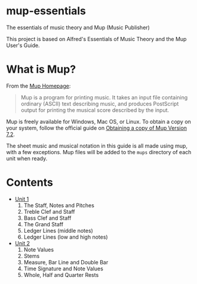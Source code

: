 # mup-essentials
The essentials of music theory and Mup (Music Publisher)

This project is based on Alfred's Essentials of Music Theory and the Mup User's Guide.

# What is Mup?
From the [Mup Homepage](http://www.arkkra.com/index.html):

> Mup is a program for printing music. It takes an input file containing ordinary (ASCII) text describing music, and produces PostScript output for printing the musical score described by the input.

Mup is freely available for Windows, Mac OS, or Linux. To obtain a copy on your system, follow the official guide on [Obtaining a copy of Mup Version 7.2](http://www.arkkra.com/doc/obtain.html).

The sheet music and musical notation in this guide is all made using mup, with a few exceptions.
Mup files will be added to the `mups` directory of each unit when ready.

# Contents
* [Unit 1](./unit-01/unit-01.md)
	1. The Staff, Notes and Pitches
	2. Treble Clef and Staff
	3. Bass Clef and Staff
	4. The Grand Staff
	5. Ledger Lines (middle notes)
	6. Ledger Lines (low and high notes)
* [Unit 2](./unit-02/unit-02.md)
    1. Note Values
    2. Stems
    3. Measure, Bar Line and Double Bar
    4. Time Signature and Note Values
    5. Whole, Half and Quarter Rests


